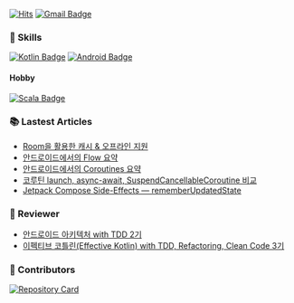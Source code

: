 [![Hits](https://hits.seeyoufarm.com/api/count/incr/badge.svg?url=https%3A%2F%2Fgithub.com%2FBeokBeok&count_bg=%2379C83D&title_bg=%23555555&icon=&icon_color=%23E7E7E7&title=hits&edge_flat=false)](https://hits.seeyoufarm.com)
[![Gmail Badge](https://img.shields.io/badge/-Gmail-d14836?style=flat-square&logo=Gmail&logoColor=white&link=mailto:kekemusa37@gmail.com)](mailto:kekemusa37@gmail.com)

### 🌟 Skills
[![Kotlin Badge](http://img.shields.io/badge/-Kotlin-blue?style=for-the-badge&logo=kotlin&link=https://kotlinlang.org/docs/reference/)](https://kotlinlang.org/docs/reference/)
[![Android Badge](http://img.shields.io/badge/-Android-green?style=for-the-badge&logo=android&link=https://d.android.com/)](https://d.android.com/)

#### Hobby
[![Scala Badge](http://img.shields.io/badge/-Scala-red?style=for-the-badge&logo=scala&link=https://d.android.com/)](https://d.android.com/)


### 📚 Lastest Articles
- [Room을 활용한 캐시 & 오프라인 지원](https://beokbeok.notion.site/Room-a5510a37047a459e98c98a056a9f66b0)
- [안드로이드에서의 Flow 요약](https://beokbeok.notion.site/Flow-3ba08fdc997c40678fe5ec9970490af2)
- [안드로이드에서의 Coroutines 요약](https://beokbeok.notion.site/Coroutines-60b1093c0234493281c96c11c6ee3826)
- [코루틴 launch, async-await, SuspendCancellableCoroutine 비교](https://beokbeok.notion.site/launch-async-await-SuspendCancellableCoroutine-385f22943ba947fa98bcf957977f70b7)
- [Jetpack Compose Side-Effects — rememberUpdatedState](https://beokbeok.notion.site/Jetpack-Compose-Side-Effects-rememberUpdatedState-4391d62c841c4378bc94befe5423c1a0)

### 📝 Reviewer
- [안드로이드 아키텍처 with TDD 2기](https://edu.nextstep.camp/c/QT9zj8KN/)
- [이펙티브 코틀린(Effective Kotlin) with TDD, Refactoring, Clean Code 3기](https://edu.nextstep.camp/c/Z9QeJlCi/)

### 🤝 Contributors
[![Repository Card](https://widget.realdeveloper.pro/api/card?user=beokbeok&repo=DroidKnights2021_App)](https://github.com/droidknights/DroidKnights2021_App)
